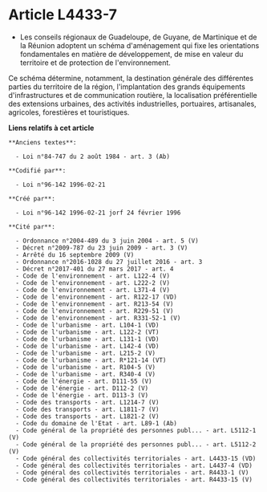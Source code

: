 # Article L4433-7

- Les conseils régionaux de Guadeloupe, de Guyane, de Martinique et de la Réunion adoptent un schéma d'aménagement qui fixe
les orientations fondamentales en matière de développement, de mise en valeur du territoire et de protection de
l'environnement.

Ce schéma détermine, notamment, la destination générale des différentes parties du territoire de la région, l'implantation
des grands équipements d'infrastructures et de communication routière, la localisation préférentielle des extensions
urbaines, des activités industrielles, portuaires, artisanales, agricoles, forestières et touristiques.

**Liens relatifs à cet article**

	**Anciens textes**:

	  - Loi n°84-747 du 2 août 1984 - art. 3 (Ab)

	**Codifié par**:

	  - Loi n°96-142 1996-02-21

	**Créé par**:

	  - Loi n°96-142 1996-02-21 jorf 24 février 1996

	**Cité par**:

	  - Ordonnance n°2004-489 du 3 juin 2004 - art. 5 (V)
	  - Décret n°2009-787 du 23 juin 2009 - art. 3 (V)
	  - Arrêté du 16 septembre 2009 (V)
	  - Ordonnance n°2016-1028 du 27 juillet 2016 - art. 3
	  - Décret n°2017-401 du 27 mars 2017 - art. 4
	  - Code de l'environnement - art. L122-4 (V)
	  - Code de l'environnement - art. L222-2 (V)
	  - Code de l'environnement - art. L371-4 (V)
	  - Code de l'environnement - art. R122-17 (VD)
	  - Code de l'environnement - art. R213-54 (V)
	  - Code de l'environnement - art. R229-51 (V)
	  - Code de l'environnement - art. R331-52-1 (V)
	  - Code de l'urbanisme - art. L104-1 (VD)
	  - Code de l'urbanisme - art. L122-2 (VT)
	  - Code de l'urbanisme - art. L131-1 (VD)
	  - Code de l'urbanisme - art. L142-4 (VD)
	  - Code de l'urbanisme - art. L215-2 (V)
	  - Code de l'urbanisme - art. R*121-14 (VT)
	  - Code de l'urbanisme - art. R104-5 (V)
	  - Code de l'urbanisme - art. R340-4 (V)
	  - Code de l'énergie - art. D111-55 (V)
	  - Code de l'énergie - art. D112-2 (V)
	  - Code de l'énergie - art. D113-3 (V)
	  - Code des transports - art. L1214-7 (V)
	  - Code des transports - art. L1811-7 (V)
	  - Code des transports - art. L1821-2 (V)
	  - Code du domaine de l'Etat - art. L89-1 (Ab)
	  - Code général de la propriété des personnes publ... - art. L5112-1 (V)
	  - Code général de la propriété des personnes publ... - art. L5112-2 (V)
	  - Code général des collectivités territoriales - art. L4433-15 (VD)
	  - Code général des collectivités territoriales - art. L4437-4 (VD)
	  - Code général des collectivités territoriales - art. R4433-1 (V)
	  - Code général des collectivités territoriales - art. R4433-15 (V)
